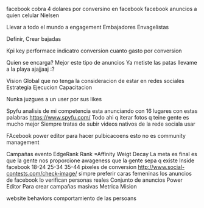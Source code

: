 facebook cobra 4 dolares por conversino en facebook
facebook
	anuncios
	a quien 
	celular
Nielsen

Llevar a todo el mundo a engagement
	Embajadores
	Envagelistas

Definir, 
Crear bajadas

Kpi
	key performace indicatro
		conversion
			cuanto gasto por conversion

Quien se encarga?
	Mejor este tipo de anuncios
		Ya metiste las patas llevame a la playa ajajjaaj :?

Vision 
	Global que no tenga la consideracion de estar en redes sociales
Estrategia
Ejecucion
Capacitacion

Nunka juzgues a un user por sus likes
	
Spyfu
	analisis de mi competencia esta anunciando con 16 lugares con estas palabras
	https://www.spyfu.com/
Todo ahi q iterar 
	fotos q teine gente es mucho mejor
Siempre tratas de subir videos nativos de la rede sociala usar

FAcebook
	power editor
		para hacer pulbicacoens
	esto no es community management

Campañas
	evento
EdgeRank
	Rank
		=Affinity
		Weigt
		Decay
La meta es final es que la gente nos proporcione
	awageness
		que la gente sepa q existe
Inside facebook
	18-24
	25-34
	35-44
pixeles de conversion
	http://www.social-contests.com/check-image/
	simpre preferir caras femeninas
	los anuncios de facebook lo verifican personas reales
Conjunto de anuncios
Power Editor 
	Para crear campañas masivas
Metrica
Mision
 
 website
 	behaviors
 		comportamiento de las persoans
